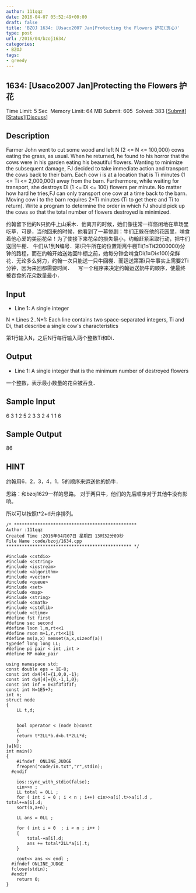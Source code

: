 ```yaml
---
author: 111qqz
date: 2016-04-07 05:52:49+00:00
draft: false
title: 'BZOJ 1634: [Usaco2007 Jan]Protecting the Flowers 护花(贪心)'
type: post
url: /2016/04/bzoj1634/
categories:
- BZOJ
tags:
- greedy
---
```


## 1634: [Usaco2007 Jan]Protecting the Flowers 护花


Time Limit: 5 Sec  Memory Limit: 64 MB
Submit: 605  Solved: 383
[[Submit](http://www.lydsy.com/JudgeOnline/submitpage.php?id=1634)][[Status](http://www.lydsy.com/JudgeOnline/problemstatus.php?id=1634)][[Discuss](http://www.lydsy.com/JudgeOnline/bbs.php?id=1634)]


## Description


Farmer John went to cut some wood and left N (2 <= N <= 100,000) cows eating the grass, as usual. When he returned, he found to his horror that the cows were in his garden eating his beautiful flowers. Wanting to minimize the subsequent damage, FJ decided to take immediate action and transport the cows back to their barn. Each cow i is at a location that is Ti minutes (1 <= Ti <= 2,000,000) away from the barn. Furthermore, while waiting for transport, she destroys Di (1 <= Di <= 100) flowers per minute. No matter how hard he tries,FJ can only transport one cow at a time back to the barn. Moving cow i to the barn requires 2*Ti minutes (Ti to get there and Ti to return). Write a program to determine the order in which FJ should pick up the cows so that the total number of flowers destroyed is minimized.

约翰留下他的N只奶牛上山采木．他离开的时候，她们像往常一样悠闲地在草场里吃草．可是，当他回来的时候，他看到了一幕惨剧：牛们正躲在他的花园里，啃食着他心爱的美丽花朵！为了使接下来花朵的损失最小，约翰赶紧采取行动，把牛们送回牛棚． 牛们从1到N编号．第i只牛所在的位置距离牛棚Ti(1≤Ti《2000000)分钟的路程，而在约翰开始送她回牛棚之前，她每分钟会啃食Di(1≤Di≤100)朵鲜花．无论多么努力，约翰一次只能送一只牛回棚．而运送第第i只牛事实上需要2Ti分钟，因为来回都需要时间．    写一个程序来决定约翰运送奶牛的顺序，使最终被吞食的花朵数量最小．


## Input


* Line 1: A single integer

N * Lines 2..N+1: Each line contains two space-separated integers, Ti and Di, that describe a single cow's characteristics

第1行输入N，之后N行每行输入两个整数Ti和Di．


## Output


* Line 1: A single integer that is the minimum number of destroyed flowers

一个整数，表示最小数量的花朵被吞食．


## Sample Input


6
3 1
2 5
2 3
3 2
4 1
1 6


## Sample Output


86


## HINT


约翰用6，2，3，4，1，5的顺序来运送他的奶牛．



思路：和bzoj1629一样的思路。 对于两只牛，他们的先后顺序对于其他牛没有影响。

所以可以按照t*2+d升序排列。



    
    /* ***********************************************
    Author :111qqz
    Created Time :2016年04月07日 星期四 13时32分09秒
    File Name :code/bzoj/1634.cpp
    ************************************************ */
    
    #include <cstdio>
    #include <cstring>
    #include <iostream>
    #include <algorithm>
    #include <vector>
    #include <queue>
    #include <set>
    #include <map>
    #include <string>
    #include <cmath>
    #include <cstdlib>
    #include <ctime>
    #define fst first
    #define sec second
    #define lson l,m,rt<<1
    #define rson m+1,r,rt<<1|1
    #define ms(a,x) memset(a,x,sizeof(a))
    typedef long long LL;
    #define pi pair < int ,int >
    #define MP make_pair
    
    using namespace std;
    const double eps = 1E-8;
    const int dx4[4]={1,0,0,-1};
    const int dy4[4]={0,-1,1,0};
    const int inf = 0x3f3f3f3f;
    const int N=1E5+7;
    int n;
    struct node
    {
        LL t,d;
    
    
        bool operator < (node b)const
        {
    	return t*2LL*b.d<b.t*2LL*d;
        }
    }a[N];
    int main()
    {
    	#ifndef  ONLINE_JUDGE 
    	freopen("code/in.txt","r",stdin);
      #endif
    
    	ios::sync_with_stdio(false);
    	cin>>n ;
    	LL total = 0LL ;
    	for ( int i = 0 ; i < n ; i++) cin>>a[i].t>>a[i].d , total+=a[i].d;
    	sort(a,a+n);
    
    	LL ans = 0LL ;
    
    	for ( int i = 0  ; i < n ; i++ )
    	{
    	    total-=a[i].d;
    	    ans += total*2LL*a[i].t;
    	}
    
    	cout<< ans << endl ;
      #ifndef ONLINE_JUDGE  
      fclose(stdin);
      #endif
        return 0;
    }
    



